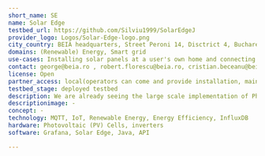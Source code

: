 ```yaml
---
short_name: SE
name: Solar Edge
testbed_url: https://github.com/Silviu1999/SolarEdgeJ
provider_logo: Logos/Solar-Edge-logo.png
city_country: BEIA headquarters, Street Peroni 14, Disctrict 4, Bucharest, Romania
domains: (Renewable) Energy, Smart grid
use-cases: Installing solar panels at a user's own home and connecting them to inverters with the purpose of becoming a prosumer, then being able to visualise in real time the power generation capabilities of each solar panel, so the user can determine their efficiency and ask for maintenance from the PV cell provider, in case of faulty functionality. Additionally, Solar Edge operators will have access to a dashboard of each user's PV cell "garden" and see their phyisical locations mapped geographically, along with their orientation and energy generation capabilities. Warnings and alerts can be generated by specifying certain parameters (the power generation falls under a certain threshold).
contact: george@beia.ro , robert.florescu@beia.ro, cristian.beceanu@beia.ro, robert.kecs@beia.ro 
license: Open
partner_access: local(operators can come and provide installation, maintenance) and remote (through the dashboard), based on agreement 
testbed_stage: deployed testbed
description: We are already seeing the large scale implementation of Photovoltaic cell implementation in suburban areas where single-family housing is the norm. A unified way of visualising the energy production in real time is an ideal step forward. The application can provide a histogram of energy generation, so the users can determine which PV cells are more efficient and what during which months there will be no need to draw energy from the electric grid
descriptionimage: -
concept: -
technology: MQTT, IoT, Renewable Energy, Energy Efficiency, InfluxDB
hardware: Photovoltaic (PV) Cells, inverters
software: Grafana, Solar Edge, Java, API

---
```

